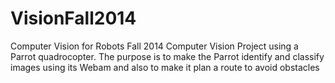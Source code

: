 # VisionFall2014
Computer Vision for Robots Fall 2014
Computer Vision Project using a Parrot quadrocopter. The purpose is to make the Parrot identify and classify images using its Webam and also to make it plan a route to avoid obstacles
